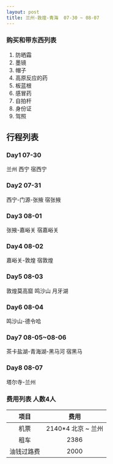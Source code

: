 ```yaml
---
layout: post
title: 兰州-敦煌-青海  07-30 ~ 08-07
---
```




### 购买和带东西列表

 1.  防晒霜
 2.  墨镜
 3.  帽子
 4.  高原反应的药
 5.  板蓝根
 6.  感冒药
 7.  自拍杆
 8.  身份证
 9.  驾照

##  行程列表

### Day1   07-30

兰州  西宁   宿西宁

###  Day2  07-31

西宁-门源-张掖  宿张掖


###  Day3  08-01
 
张掖-嘉峪关   宿嘉峪关

###  Day4  08-02

嘉峪关-敦煌  宿敦煌

###  Day5  08-03

敦煌莫高窟  鸣沙山  月牙湖  

###  Day6  08-04

鸣沙山-德令哈

### Day7   08-05~08-06

茶卡盐湖-青海湖-黑马河  宿黑马

###  Day8  08-07

塔尔寺-兰州


### 费用列表 人数4人

| 项目 | 费用 |
|:-:|:-:|
| 机票 | 2140*4 北京 ~ 兰州 |
| 租车 | 2386 |
| 油钱过路费 | 2000 |
